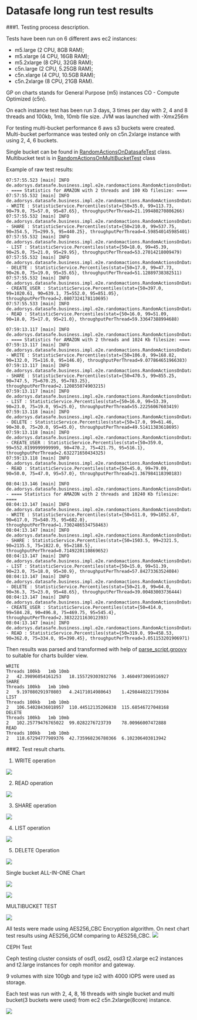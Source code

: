 # Datasafe long run test results

###1.  Testing process description.

Tests have been run on 6 different aws ec2 instances:

-   m5.large (2 CPU, 8GB RAM);
-   m5.xlarge (4 CPU, 16GB RAM);
-   m5.2xlarge (8 CPU, 32GB RAM);
-   c5n.large (2 CPU, 5.25GB RAM);
-   c5n.xlarge (4 CPU, 10.5GB RAM);
-   c5n.2xlarge (8 CPU, 21GB RAM).

GP on charts stands for General Purpose (m5) instances
CO - Compute Optimized (c5n).

On each instance test has been run 3 days, 3 times per day with 2, 4 and 8 threads and 100kb, 1mb, 10mb file size.
JVM was launched with -Xmx256m

For testing multi-bucket performance 6 aws s3 buckets were created.
Multi-bucket performance was tested only on c5n.2xlarge instance with using 2, 4, 6 buckets.

Single bucket can be found in [RandomActionsOnDatasafeTest](datasafe-business-tests-random-actions/src/test/java/de/adorsys/datasafe/business/impl/e2e/randomactions/RandomActionsOnDatasafeTest.java) class.
Multibucket test is in [RandomActionsOnMultiBucketTest](datasafe-business-tests-random-actions/src/test/java/de/adorsys/datasafe/business/impl/e2e/randomactions/RandomActionsOnMultiBucketTest.java) class

Example of raw test results:
```text
07:57:55.523 [main] INFO de.adorsys.datasafe.business.impl.e2e.randomactions.RandomActionsOnDatasafeTest - ==== Statistics for AMAZON with 2 threads and 100 Kb filesize: ====
07:57:55.532 [main] INFO de.adorsys.datasafe.business.impl.e2e.randomactions.RandomActionsOnDatasafeTest - WRITE : StatisticService.Percentiles(stat={50=35.0, 99=113.73, 90=79.0, 75=57.0, 95=87.65}, throughputPerThread=21.199480270806266)
07:57:55.532 [main] INFO de.adorsys.datasafe.business.impl.e2e.randomactions.RandomActionsOnDatasafeTest - SHARE : StatisticService.Percentiles(stat={50=210.0, 99=537.75, 90=354.5, 75=299.5, 95=440.25}, throughputPerThread=4.598540145985401)
07:57:55.532 [main] INFO de.adorsys.datasafe.business.impl.e2e.randomactions.RandomActionsOnDatasafeTest - LIST : StatisticService.Percentiles(stat={50=18.0, 99=45.39, 90=25.0, 75=21.0, 95=29.95}, throughputPerThread=53.27014218009479)
07:57:55.532 [main] INFO de.adorsys.datasafe.business.impl.e2e.randomactions.RandomActionsOnDatasafeTest - DELETE : StatisticService.Percentiles(stat={50=17.0, 99=47.73, 90=26.0, 75=19.0, 95=35.65}, throughputPerThread=51.12889738382511)
07:57:55.532 [main] INFO de.adorsys.datasafe.business.impl.e2e.randomactions.RandomActionsOnDatasafeTest - CREATE_USER : StatisticService.Percentiles(stat={50=397.0, 99=1020.61, 90=639.1, 75=552.0, 95=851.05}, throughputPerThread=2.0807324178110695)
07:57:55.533 [main] INFO de.adorsys.datasafe.business.impl.e2e.randomactions.RandomActionsOnDatasafeTest - READ : StatisticService.Percentiles(stat={50=16.0, 99=51.09, 90=18.0, 75=17.0, 95=21.0}, throughputPerThread=59.33647388994688)

07:59:13.117 [main] INFO de.adorsys.datasafe.business.impl.e2e.randomactions.RandomActionsOnDatasafeTest - ==== Statistics for AMAZON with 2 threads and 1024 Kb filesize: ====
07:59:13.117 [main] INFO de.adorsys.datasafe.business.impl.e2e.randomactions.RandomActionsOnDatasafeTest - WRITE : StatisticService.Percentiles(stat={50=106.0, 99=168.82, 90=132.0, 75=116.0, 95=146.0}, throughputPerThread=9.077864651966383)
07:59:13.117 [main] INFO de.adorsys.datasafe.business.impl.e2e.randomactions.RandomActionsOnDatasafeTest - SHARE : StatisticService.Percentiles(stat={50=470.5, 99=855.25, 90=747.5, 75=670.25, 95=783.25}, throughputPerThread=2.120855074903215)
07:59:13.117 [main] INFO de.adorsys.datasafe.business.impl.e2e.randomactions.RandomActionsOnDatasafeTest - LIST : StatisticService.Percentiles(stat={50=16.0, 99=53.39, 90=23.0, 75=19.0, 95=25.0}, throughputPerThread=55.22256067603419)
07:59:13.118 [main] INFO de.adorsys.datasafe.business.impl.e2e.randomactions.RandomActionsOnDatasafeTest - DELETE : StatisticService.Percentiles(stat={50=17.0, 99=61.46, 90=30.0, 75=20.0, 95=45.0}, throughputPerThread=49.51411383618695)
07:59:13.118 [main] INFO de.adorsys.datasafe.business.impl.e2e.randomactions.RandomActionsOnDatasafeTest - CREATE_USER : StatisticService.Percentiles(stat={50=359.0, 99=552.8199999999999, 90=470.2, 75=421.75, 95=516.1}, throughputPerThread=2.632271650434325)
07:59:13.118 [main] INFO de.adorsys.datasafe.business.impl.e2e.randomactions.RandomActionsOnDatasafeTest - READ : StatisticService.Percentiles(stat={50=45.0, 99=79.09, 90=50.0, 75=47.0, 95=57.0}, throughputPerThread=21.367984118390183)

08:04:13.146 [main] INFO de.adorsys.datasafe.business.impl.e2e.randomactions.RandomActionsOnDatasafeTest - ==== Statistics for AMAZON with 2 threads and 10240 Kb filesize: ====
08:04:13.147 [main] INFO de.adorsys.datasafe.business.impl.e2e.randomactions.RandomActionsOnDatasafeTest - WRITE : StatisticService.Percentiles(stat={50=511.0, 99=1052.67, 90=617.0, 75=540.75, 95=682.0}, throughputPerThread=1.7302486534758463)
08:04:13.147 [main] INFO de.adorsys.datasafe.business.impl.e2e.randomactions.RandomActionsOnDatasafeTest - SHARE : StatisticService.Percentiles(stat={50=1503.5, 99=2321.5, 90=2135.5, 75=1822.0, 95=2188.5}, throughputPerThread=0.7149220110869652)
08:04:13.147 [main] INFO de.adorsys.datasafe.business.impl.e2e.randomactions.RandomActionsOnDatasafeTest - LIST : StatisticService.Percentiles(stat={50=15.0, 99=51.39, 90=23.0, 75=18.0, 95=30.9}, throughputPerThread=57.84273363524084)
08:04:13.147 [main] INFO de.adorsys.datasafe.business.impl.e2e.randomactions.RandomActionsOnDatasafeTest - DELETE : StatisticService.Percentiles(stat={50=21.0, 99=64.0, 90=36.3, 75=23.0, 95=48.65}, throughputPerThread=39.00483003736444)
08:04:13.147 [main] INFO de.adorsys.datasafe.business.impl.e2e.randomactions.RandomActionsOnDatasafeTest - CREATE_USER : StatisticService.Percentiles(stat={50=414.0, 99=584.28, 90=496.8, 75=469.75, 95=545.4}, throughputPerThread=2.3832221163012393)
08:04:13.147 [main] INFO de.adorsys.datasafe.business.impl.e2e.randomactions.RandomActionsOnDatasafeTest - READ : StatisticService.Percentiles(stat={50=319.0, 99=458.53, 90=362.0, 75=334.0, 95=390.45}, throughputPerThread=3.051153201906971)
```

Then results was parsed and transformed with help of [parse_script.groovy](datasafe-business-tests-random-actions/parse_script.groovy) to suitable for charts builder view.

```text
WRITE
Threads	100kb	1mb	10mb
2	42.39896054161253	18.155729303932766	3.4604973069516927
SHARE
Threads	100kb	1mb	10mb
2	9.197080291970803	4.24171014980643	1.4298440221739304
LIST
Threads	100kb	1mb	10mb
2	106.54028436018957	110.44512135206838	115.68546727048168
DELETE
Threads	100kb	1mb	10mb
2	102.25779476765022	99.0282276723739	78.00966007472888
READ
Threads	100kb	1mb	10mb
2	118.67294777989376	42.735968236780366	6.102306403813942  
```

###2.  Test result charts.

1.  WRITE operation

![](.images/Write.png)

2.  READ operation

![](.images/Read.png)

3.  SHARE operation

![](.images/Share.png)

4.  LIST operation

![](.images/List.png)

5.  DELETE Operation

![](.images/Delete.png)

Single bucket ALL-IN-ONE Chart

![](.images/SinglebucketGP.png)

![](.images/SinglebucketCO.png)

MULTIBUCKET TEST

![](.images/Multibucket.png)

All tests were made using AES256_CBC Encryption algorithm. On next chart test results using AES256_GCM comparing to AES256_CBC.
![](.images/CBCvsGCM.png)

CEPH Test

Ceph testing cluster consists of osd1, osd2, osd3 t2.xlarge ec2 instances and t2.large instances for ceph monitor and gateway.

9 volumes with size 100gb and type io2 with 4000 IOPS were used as storage.

Each test was run with 2, 4, 8, 16 threads with single bucket and multi bucket(3 buckets were used) from ec2 c5n.2xlarge(8core) instance. 

![](.images/ceph.png)